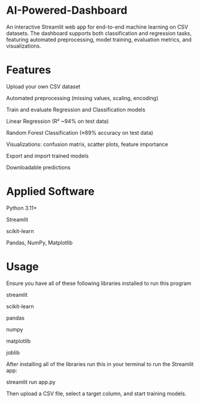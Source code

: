 # AI-Powered-Dashboard

An interactive Streamlit web app for end-to-end machine learning on CSV datasets.
The dashboard supports both classification and regression tasks, featuring automated preprocessing, model training, evaluation metrics, and visualizations.

# Features

Upload your own CSV dataset

Automated preprocessing (missing values, scaling, encoding)

Train and evaluate Regression and Classification models

Linear Regression (R² ~94% on test data)

Random Forest Classification (≈89% accuracy on test data)

Visualizations: confusion matrix, scatter plots, feature importance

Export and import trained models

Downloadable predictions

# Applied Software

Python 3.11+

Streamlit

scikit-learn

Pandas, NumPy, Matplotlib


# Usage

Ensure you have all of these following libraries installed to run this program

streamlit

scikit-learn

pandas

numpy

matplotlib

joblib

After installing all of the libraries run this in your terminal to run the Streamlit app:

streamlit run app.py

Then upload a CSV file, select a target column, and start training models.

